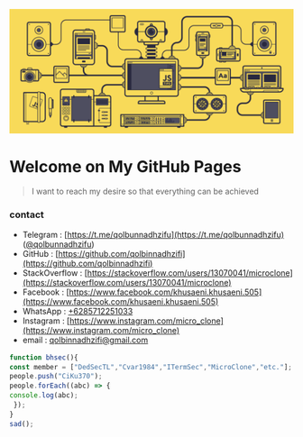 ![Image of GitHub](https://raw.githubusercontent.com/qolbinnadhzifi/qolbinnadhzifi.github.io/master/javascript-inovasi.gif)
# Welcome on My GitHub Pages

> I want to reach my desire so that everything can be achieved

### contact
- Telegram : [https://t.me/qolbunnadhzifu](https://t.me/qolbunnadhzifu) ([@qolbunnadhzifu](https://t.me/qolbunnadhzifu))
- GitHub : [https://github.com/qolbinnadhzifi](https://github.com/qolbinnadhzifi)
- StackOverflow : [https://stackoverflow.com/users/13070041/microclone](https://stackoverflow.com/users/13070041/microclone)
- Facebook : [https://www.facebook.com/khusaeni.khusaeni.505](https://www.facebook.com/khusaeni.khusaeni.505)
- WhatsApp : [+6285712251033](http://api.whatsapp.com/send?phone=+6285712251033)
- Instagram : [https://www.instagram.com/micro_clone](https://www.instagram.com/micro_clone)
- email : [qolbinnadhzifi@gmail.com](https://www.instagram.com/micro_clone)

```javascript
function bhsec(){
const member = ["DedSecTL","Cvar1984","ITermSec","MicroClone","etc."];
people.push("CiKu370");
people.forEach((abc) => {
console.log(abc);
 });
}
sad();
```
